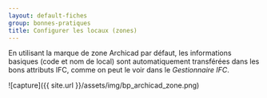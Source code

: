 ```yaml
---
layout: default-fiches
group: bonnes-pratiques
title: Configurer les locaux (zones)
---
```


En utilisant la marque de zone Archicad par défaut, les informations basiques (code et nom de local) sont automatiquement transférées dans les bons attributs IFC, comme on peut le voir dans le *Gestionnaire IFC*.

![capture]({{ site.url }}/assets/img/bp_archicad_zone.png)